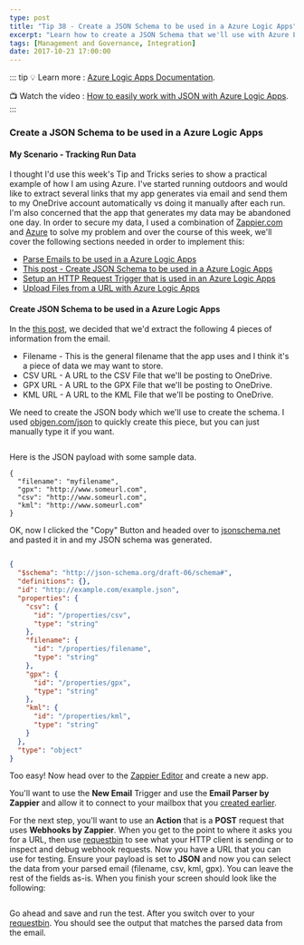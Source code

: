 ```yaml
---
type: post
title: "Tip 38 - Create a JSON Schema to be used in a Azure Logic Apps"
excerpt: "Learn how to create a JSON Schema that we'll use with Azure Logic Apps"
tags: [Management and Governance, Integration]
date: 2017-10-23 17:00:00
---
```


::: tip
:bulb: Learn more : [Azure Logic Apps Documentation](https://docs.microsoft.com/azure/logic-apps/?WT.mc_id=docs-azuredevtips-azureappsdev).

:tv: Watch the video : [How to easily work with JSON with Azure Logic Apps](https://www.youtube.com/watch?v=mhCxxCXIkrU&list=PLLasX02E8BPCNCK8Thcxu-Y-XcBUbhFWC&index=31?WT.mc_id=youtube-azuredevtips-azureappsdev).
:::

### Create a JSON Schema to be used in a Azure Logic Apps

#### My Scenario - Tracking Run Data

I thought I'd use this week's Tip and Tricks series to show a practical example of how I am using Azure. I've started running outdoors and would like to extract several links that my app generates via email and send them to my OneDrive account automatically vs doing it manually after each run. I'm also concerned that the app that generates my data may be abandoned one day. In order to secure my data, I used a combination of [Zappier.com](http://www.zapier.com) and [Azure](http://www.azure.com) to solve my problem and over the course of this week, we'll cover the following sections needed in order to implement this:

* [Parse Emails to be used in a Azure Logic Apps](https://microsoft.github.io/AzureTipsAndTricks/blog/tip37.html)
* [This post - Create JSON Schema to be used in a Azure Logic Apps](https://microsoft.github.io/AzureTipsAndTricks/blog/tip38.html)
* [Setup an HTTP Request Trigger that is used in an Azure Logic Apps](https://microsoft.github.io/AzureTipsAndTricks/blog/tip39.html)
* [Upload Files from a URL with Azure Logic Apps](https://microsoft.github.io/AzureTipsAndTricks/blog/tip40.html)


#### Create JSON Schema to be used in a Azure Logic Apps

In the [this post](https://microsoft.github.io/AzureTipsAndTricks/blog/tip37.html), we decided that we'd extract the following 4 pieces of information from the email.

* Filename - This is the general filename that the app uses and I think it's a piece of data we may want to store.
* CSV URL - A URL to the CSV File that we'll be posting to OneDrive.
* GPX URL - A URL to the GPX File that we'll be posting to OneDrive.
* KML URL - A URL to the KML File that we'll be posting to OneDrive.

We need to create the JSON body which we'll use to create the schema. I used [objgen.com/json](http://www.objgen.com/json) to quickly create this piece, but you can just manually type it if you want.

<img :src="$withBase('/files/schemablog1.gif')">

Here is the JSON payload with some sample data.

```
{
  "filename": "myfilename",
  "gpx": "http://www.someurl.com",
  "csv": "http://www.someurl.com",
  "kml": "http://www.someurl.com"
}
```

OK, now I clicked the "Copy" Button and headed over to [jsonschema.net](https://jsonschema.net/#/editor) and pasted it in and my JSON schema was generated.

<img :src="$withBase('/files/jsonschema2.png')">

```json
{
  "$schema": "http://json-schema.org/draft-06/schema#",
  "definitions": {},
  "id": "http://example.com/example.json",
  "properties": {
    "csv": {
      "id": "/properties/csv",
      "type": "string"
    },
    "filename": {
      "id": "/properties/filename",
      "type": "string"
    },
    "gpx": {
      "id": "/properties/gpx",
      "type": "string"
    },
    "kml": {
      "id": "/properties/kml",
      "type": "string"
    }
  },
  "type": "object"
}
```

Too easy! Now head over to the [Zappier Editor](https://zapier.com/app/editor) and create a new app.

You'll want to use the **New Email** Trigger and use the **Email Parser by Zappier** and allow it to connect to your mailbox that you [created earlier](https://microsoft.github.io/AzureTipsAndTricks/blog/tip37.html).

For the next step, you'll want to use an **Action** that is a **POST** request that uses **Webhooks by Zappier**. When you get to the point to where it asks you for a URL, then use [requestbin](https://requestbin.com/) to see what your HTTP client is sending or to inspect and debug webhook requests. Now you have a URL that you can use for testing. Ensure your payload is set to **JSON** and now you can select the data from your parsed email (filename, csv, kml, gpx). You can leave the rest of the fields as-is. When you finish your screen should look like the following:

<img :src="$withBase('/files/schemablog3.png')">

Go ahead and save and run the test. After you switch over to your [requestbin](https://requestbin.com/). You should see the output that matches the parsed data from the email.

<img :src="$withBase('/files/schemablog4.png')">
